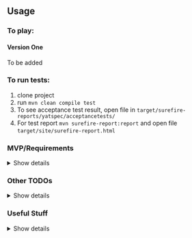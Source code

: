 ## Usage

### To play:

#### Version One

To be added

### To run tests:

1. clone project
2. run ```mvn clean compile test```
3. To see acceptance test result, open file in ```target/surefire-reports/yatspec/acceptancetests/```
4. For test report ```mvn surefire-report:report``` and open file ```target/site/surefire-report.html```

### MVP/Requirements 

<details>
<summary>Show details</summary>

### Version One

* Evaluate 2 hands of 5 randomly assigned cards to determine the winner
    * display in gui
* Have multiple players player
* Have multiple games played, and determine overall winner based on games won

### VERSION TWO

* Play the flop, turn and river
    * Best 5 card hand from 5,6,7 cards
* Display in gui
* Multiple player
* Multiple games

### VERSION THREE

* 2 Players can bet (1 coin)/check/fold on
    * Before the flop
    * Before the River
    * Before the turn
    * After
* Multiple raises
* After money has gone game over
* 

### VERSION FOUR

* Mulitple players
* Other features
    * Varying amounts of bets
    * All in
    * Big and small blinds
    * Raise upto three times
* Record order of winners by money made/lost

### VERSION FIVE

* Evaluate by odds of starting hand
    * use odds checker table to offer advice on what to do
* Evaluate odds after flop, turn, river
* Offer advise on the hand, flop, turn, river using stats

### VERSION SIX

* get bot to play opponent use odds for its own cards

### OTHER

* Have multiple bots play as multiple opponents using odds
* Add personality to bot (use different odds/chance of using odds)
* Record data of hands, cards on table,actions, money bet etc to build big data for machine learning

</details>


### Other TODOs

<details>
<summary>Show details</summary>

* Dockerise, play via docker
    * Use fabric to build image as part of build
    * create jar in maven, jar with dependencies
    * Bash script to run docker image and pass in arguments or start gui
* Use cucumber for acceptance testing
* Code coverage
* Store results in database???
* wiring class
* Travis
* Value type for domain objects
* Add Logs
* Avoid mutating the deckofcards in Deck class
* Use java fx for gui
* Extract tests for different Best Hands into separate classes
* Version One - 5 cards
    * test multiple games, keep track of scores
    * test multiple players, keep track of games won
* ~~Extract example cards and hands into help classes~~
* Extract hand evaluator logic for each hand into dependencye
* dealtCards as type with toString  Display ace as one as last card
* test rankings
* ATest add assertion on poker hand type that won or drew
* Improve logic checking if it is a straight
* Have multiple hands
* Have 6/7 cards and choose best 5 card hand
</details>

### Useful Stuff

<details>
<summary>Show details</summary>
* https://github.com/belgoros/hello-javafx-maven

* https://dzone.com/articles/about-immutability-in-object-oriented-programming
</details>
